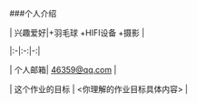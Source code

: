 ###个人介绍

| 兴趣爱好|+羽毛球 +HIFI设备 +摄影 |

|:-|:-:|-:|

| 个人邮箱| 46359@qq.com |

| 这个作业的目标 | <你理解的作业目标具体内容> |
